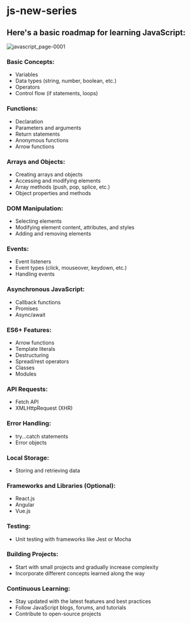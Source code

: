 # js-new-series

## Here's a basic roadmap for learning JavaScript:

![javascript_page-0001](https://github.com/angad9/js-new-series/assets/73772102/6612b669-1988-4212-95f3-f3c502b35359)



###  Basic Concepts:

- Variables
- Data types (string, number, boolean, etc.)
- Operators
- Control flow (if statements, loops)

###  Functions:

- Declaration
- Parameters and arguments
- Return statements
- Anonymous functions
- Arrow functions

### Arrays and Objects:

- Creating arrays and objects
- Accessing and modifying elements
- Array methods (push, pop, splice, etc.)
- Object properties and methods

### DOM Manipulation:

- Selecting elements
- Modifying element content, attributes, and styles
- Adding and removing elements

### Events:

- Event listeners
- Event types (click, mouseover, keydown, etc.)
- Handling events

### Asynchronous JavaScript:

- Callback functions
- Promises
- Async/await

### ES6+ Features:

- Arrow functions
- Template literals
- Destructuring
- Spread/rest operators
- Classes
- Modules

### API Requests:

- Fetch API
- XMLHttpRequest (XHR)

### Error Handling:

- try...catch statements
- Error objects

### Local Storage:

- Storing and retrieving data

### Frameworks and Libraries (Optional):

- React.js
- Angular
- Vue.js

### Testing:

- Unit testing with frameworks like Jest or Mocha

### Building Projects:

- Start with small projects and gradually increase complexity
- Incorporate different concepts learned along the way

### Continuous Learning:

- Stay updated with the latest features and best practices
- Follow JavaScript blogs, forums, and tutorials
- Contribute to open-source projects

